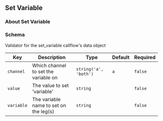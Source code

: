 ## Set Variable

### About Set Variable

### Schema

Validator for the set_variable callflow's data object

Key | Description | Type | Default | Required
--- | ----------- | ---- | ------- | --------
`channel` | Which channel to set the variable on | `string('a', 'both')` | `a` | `false`
`value` | The value to set 'variable' | `string` |   | `false`
`variable` | The variable name to set on the leg(s) | `string` |   | `false`
